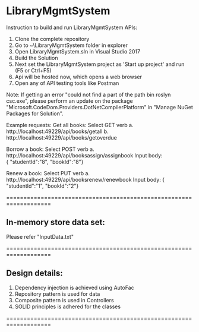 # LibraryMgmtSystem


Instruction to build and run LibraryMgmtSystem APIs:

1) Clone the complete repository 
2) Go to ~\LibraryMgmtSystem folder in explorer
3) Open LibraryMgmtSystem.sln in Visual Studio 2017
4) Build the Solution
5) Next set the LibraryMgmtSystem project as 'Start up project' and run (F5 or Ctrl+F5)
6) Api will be hosted now, which opens a web browser
7) Open any of API testing tools like Postman

Note: If getting an error "could not find a part of the path bin roslyn csc.exe", please perform an update on the package "Microsoft.CodeDom.Providers.DotNetCompilerPlatform" in "Manage NuGet Packages for Solution".

Example requests:
   Get all books: Select GET verb
	a. http://localhost:49229/api/books/getall
	b. http://localhost:49229/api/books/getoverdue

   Borrow a book: Select POST verb
	a. http://localhost:49229/api/booksassign/assignbook
		Input body:		
		{ "studentId":"8",
"bookId":"8"}

   Renew a book: Select PUT verb
	a. http://localhost:49229/api/booksrenew/renewbook
		Input body:
		{ "studentId":"1",
"bookId":"2"}

===================================================================

In-memory store data set:
-------------------------

Please refer "InputData.txt"

===================================================================


Design details:
---------------

1. Dependency injection is achieved using AutoFac
2. Repository pattern is used for data
3. Composite pattern is used in Controllers
4. SOLID principles is adhered for the classes

===================================================================
